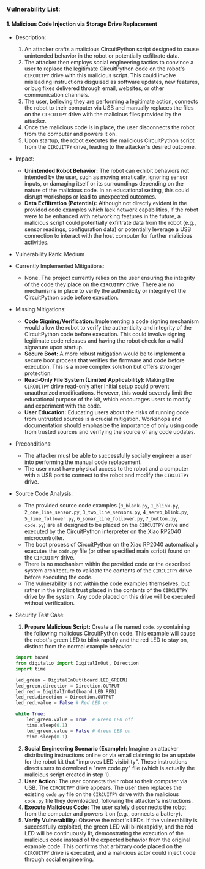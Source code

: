 ### Vulnerability List:

#### 1. Malicious Code Injection via Storage Drive Replacement

* Description:
    1. An attacker crafts a malicious CircuitPython script designed to cause unintended behavior in the robot or potentially exfiltrate data.
    2. The attacker then employs social engineering tactics to convince a user to replace the legitimate CircuitPython code on the robot's `CIRCUITPY` drive with this malicious script. This could involve misleading instructions disguised as software updates, new features, or bug fixes delivered through email, websites, or other communication channels.
    3. The user, believing they are performing a legitimate action, connects the robot to their computer via USB and manually replaces the files on the `CIRCUITPY` drive with the malicious files provided by the attacker.
    4. Once the malicious code is in place, the user disconnects the robot from the computer and powers it on.
    5. Upon startup, the robot executes the malicious CircuitPython script from the `CIRCUITPY` drive, leading to the attacker's desired outcome.

* Impact:
    * **Unintended Robot Behavior:** The robot can exhibit behaviors not intended by the user, such as moving erratically, ignoring sensor inputs, or damaging itself or its surroundings depending on the nature of the malicious code. In an educational setting, this could disrupt workshops or lead to unexpected outcomes.
    * **Data Exfiltration (Potential):** Although not directly evident in the provided code examples which lack network capabilities, if the robot were to be enhanced with networking features in the future, a malicious script could potentially exfiltrate data from the robot (e.g., sensor readings, configuration data) or potentially leverage a USB connection to interact with the host computer for further malicious activities.

* Vulnerability Rank: Medium

* Currently Implemented Mitigations:
    * None. The project currently relies on the user ensuring the integrity of the code they place on the `CIRCUITPY` drive. There are no mechanisms in place to verify the authenticity or integrity of the CircuitPython code before execution.

* Missing Mitigations:
    * **Code Signing/Verification:** Implementing a code signing mechanism would allow the robot to verify the authenticity and integrity of the CircuitPython code before execution. This could involve signing legitimate code releases and having the robot check for a valid signature upon startup.
    * **Secure Boot:** A more robust mitigation would be to implement a secure boot process that verifies the firmware and code before execution. This is a more complex solution but offers stronger protection.
    * **Read-Only File System (Limited Applicability):** Making the `CIRCUITPY` drive read-only after initial setup could prevent unauthorized modifications. However, this would severely limit the educational purpose of the kit, which encourages users to modify and experiment with the code.
    * **User Education:** Educating users about the risks of running code from untrusted sources is a crucial mitigation. Workshops and documentation should emphasize the importance of only using code from trusted sources and verifying the source of any code updates.

* Preconditions:
    * The attacker must be able to successfully socially engineer a user into performing the manual code replacement.
    * The user must have physical access to the robot and a computer with a USB port to connect to the robot and modify the `CIRCUITPY` drive.

* Source Code Analysis:
    * The provided source code examples (`0_blank.py`, `1_blink.py`, `2_one_line_sensor.py`, `3_two_line_sensors.py`, `4_servo_blink.py`, `5_line_follower.py`, `6_sonar_line_follower.py`, `7_button.py`, `code.py`) are all designed to be placed on the `CIRCUITPY` drive and executed by the CircuitPython interpreter on the Xiao RP2040 microcontroller.
    * The boot process of CircuitPython on the Xiao RP2040 automatically executes the `code.py` file (or other specified main script) found on the `CIRCUITPY` drive.
    * There is no mechanism within the provided code or the described system architecture to validate the contents of the `CIRCUITPY` drive before executing the code.
    * The vulnerability is not within the code examples themselves, but rather in the implicit trust placed in the contents of the `CIRCUITPY` drive by the system.  Any code placed on this drive will be executed without verification.

* Security Test Case:
    1. **Prepare Malicious Script:** Create a file named `code.py` containing the following malicious CircuitPython code. This example will cause the robot's green LED to blink rapidly and the red LED to stay on, distinct from the normal example behavior.
    ```python
    import board
    from digitalio import DigitalInOut, Direction
    import time

    led_green = DigitalInOut(board.LED_GREEN)
    led_green.direction = Direction.OUTPUT
    led_red = DigitalInOut(board.LED_RED)
    led_red.direction = Direction.OUTPUT
    led_red.value = False # Red LED on

    while True:
        led_green.value = True  # Green LED off
        time.sleep(0.1)
        led_green.value = False # Green LED on
        time.sleep(0.1)
    ```
    2. **Social Engineering Scenario (Example):** Imagine an attacker distributing instructions online or via email claiming to be an update for the robot kit that "improves LED visibility". These instructions direct users to download a "new code.py" file (which is actually the malicious script created in step 1).
    3. **User Action:** The user connects their robot to their computer via USB. The `CIRCUITPY` drive appears. The user then replaces the existing `code.py` file on the `CIRCUITPY` drive with the malicious `code.py` file they downloaded, following the attacker's instructions.
    4. **Execute Malicious Code:** The user safely disconnects the robot from the computer and powers it on (e.g., connects a battery).
    5. **Verify Vulnerability:** Observe the robot's LEDs. If the vulnerability is successfully exploited, the green LED will blink rapidly, and the red LED will be continuously lit, demonstrating the execution of the malicious code instead of the expected behavior from the original example code. This confirms that arbitrary code placed on the `CIRCUITPY` drive is executed, and a malicious actor could inject code through social engineering.